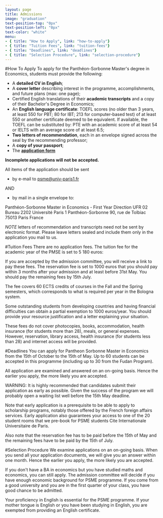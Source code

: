 ```yaml
---
layout: page
title: Admissions
image: "graduation"
text-position-top: "0px"
text-position-left: "0px"
text-color: "white"
menu:
- { title: "How to Apply", link: "how-to-apply"}
- { title: "Tuition Fees", link: "tuition-fees"}
- { title: "Deadlines", link: "deadlines"}
- { title: "Selection Procedure", link: "selection-procedure"}
---
```


<a id="how-to-apply"></a>
#How To Apply
To apply for the Panthéon-Sorbonne Master's degree in Economics, students must provide the following:

- A **detailed CV in English**;
- A **cover letter** describing interest in the programme, accomplishments, and future plans (max: one page);
- Certified English translations of their **academic transcripts** and a copy of their Bachelor's Degree in Economics;
- An **English language certificate**: TOEFL scores (no older than 3 years, at least 550 for PBT; 80 for IBT; 213 for computer-based test) of at least 550 or another certificate deemed to be equivalent. If available, the TOEFL can be substituted by: PTE with an academic score of at least 54 or IELTS with an average score of at least 6.5;
- **Two letters of recommendation**, each in an envelope signed across the seal by the recommending professor;
- A **copy of your passport**;
- The **[application form](http://www.univ-paris1.fr/fileadmin/diplome_02U1/images/Application_PSME1314.rtf)**

**Incomplete applications will not be accepted.**

All items of the application should be sent 

- by e-mail to psme@univ-paris1.fr 

AND

- by mail in a single envelope to:

Panthéon-Sorbonne Master in Economics - First Year Direction UFR 02 Bureau 2202
Université Paris 1 Panthéon-Sorbonne
90, rue de Tolbiac
75013 Paris
France 

*NOTE* letters of recommendation and transcripts need not be sent by electronic format.  Please leave letters sealed and include them only in the application you mail to us.

<a id="tuition-fees"></a>
#Tuition Fees
There are no application fees.
The tuition fee for the academic year of the PMSE is set to 5 180 euros:

If you are accepted by the admission committee, you will receive a link to pay these fees. The reservation fee is set to 1000 euros that you should pay within 3 months after your admission and at least before 31st May. You should pay the remaining fees by 15th July.

The fee covers 60 ECTS credits of courses in the Fall and the Spring semesters, which corresponds to what is required per year in the Bologna system.

Some outstanding students from developing countries and having financial difficulties can obtain a partial exemption to  1000 euros/year. You should provide your resource justification and a letter explaining your situation.

These fees do not cover photocopies, books, accommodation, health insurance (for students more than 28), meals, or general expenses. However,  reservation, library access, health insurance (for students less than 28) and internet access will be provided.

<a id="deadlines"></a>
#Deadlines
You can apply for Pantheon Sorbonne Master in Economics from the 15th of October to the 15th of May. Up to 60 students can be accepted in this programme (including up to 30 from the Fudan Program).
 
All application are examined and answered on an on-going basis. Hence the earlier you apply, the more likely you are accepted.
 
WARNING:  It is highly recommended that candidates submit their application as early as possible. Given the success of the program we will probably open a waiting list well before the 15th May deadline.
 
Note that early application is a prerequisite to be able to apply to scholarship programs, notably those offered by the French foreign affairs services.
Early application also guarantees your access to one of the 20 student rooms that we pre-book for PSME students Cite Internationale Universitaire de Paris.
 
Also note that the reservation fee has to be paid before the 15th of May and the remaining fees have to be paid by the 15th of July.

<a id="selection-procedure"></a>
#Selection Procedure
We examine applications on an on-going basis. When you send all your application documents, we will give you an answer within one month. Hence the earlier you apply, the more likely you are accepted.

If you don't have a BA in economics but you have studied maths and economics, you can still apply. The admission committee will decide if you have enough economic background for PSME programme. If you come from a good university and you are in the first quarter of your class, you have good chance to be admitted.

Your proficiency in English is essential for the PSME programme. If your mother tongue is English or you have been studying in English, you are exempted from providing an English certificate.